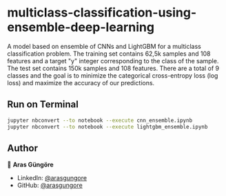 # multiclass-classification-using-ensemble-deep-learning

A model based on ensemble of CNNs and LightGBM for a multiclass classification problem. The training set contains 62,5k samples and 108 features and a target "y" integer corresponding to the class of the sample. The test set contains 150k samples and 108 features. There are a total of 9 classes and the goal is to minimize the categorical cross-entropy loss (log loss) and maximize the accuracy of our predictions.



## Run on Terminal

```sh
jupyter nbconvert --to notebook --execute cnn_ensemble.ipynb
jupyter nbconvert --to notebook --execute lightgbm_ensemble.ipynb
```



## Author

👤 **Aras Güngöre**

* LinkedIn: [@arasgungore](https://www.linkedin.com/in/arasgungore)
* GitHub: [@arasgungore](https://github.com/arasgungore)
